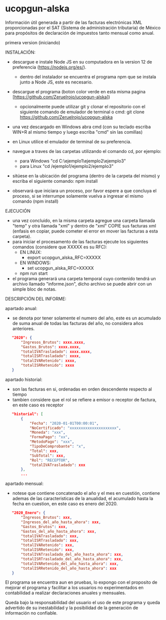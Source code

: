 # ucopgun-alska
Información útil generada a partir de las facturas electrónicas XML proporcionadas por el SAT (Sistema de administración tributaria) de México para propósitos de declaración de impuestos tanto mensual como anual.

primera version (iniciando)

INSTALACIÓN:

- descargue e instale Node JS en su computadora en la version 12 de preferencia (https://nodejs.org/es/).
    - dentro del instalador se encuentra el programa npm que se instala junto a Node JS, este es necesario.
- descargue el programa (boton color verde en esta misma pagina [https://github.com/Zeruelrojo/ucopgun-alska])
    - opcionalmente puede utilizar git y clonar el repositorio con el siguiente comando de emulador de terminal o cmd:
    git clone https://github.com/Zeruelrojo/ucopgun-alska

- una vez descargado en Windows abra cmd (con su teclado escriba WIN+R al mismo tiempo y luego escriba "cmd" sin las comillas)
- en Linux utilice el emulador de terminal de su preferencia.
- navegue a traves de las carpetas utilizando el comando cd, por ejemplo:
    - para Windows "cd C:\ejemplo1\ejemplo2\ejemplo3"
    - para Linux "cd /ejemplo1/ejemplo2/ejemplo3"
- sitúese en la ubicación del programa (dentro de la carpeta del mismo) y escriba el siguiente comando:
npm install
- observará que iniciara un proceso, por favor espere a que concluya el proceso, si se interrumpe solamente vuelva a ingresar el mismo comando (npm install)

EJECUCIÓN

- una vez concluido, en la misma carpeta agregue una carpeta llamada "temp" y otra llamada "xml" y dentro de "xml" COPIE sus facturas xml (enfasis en copiar, puede cometer el error en mover las facturas a esta carpeta).
- para iniciar el procesamento de las facturas ejecute los siguientes comandos (considere que XXXXX es su RFC):
	- EN LINUX:
		- export ucopgun_alska_RFC=XXXXX
	- EN WINDOWS:
		- set ucopgun_alska_RFC=XXXXX
	- npm run start
- el programa generará una carpeta temporal cuyo contenido tendrá un archivo llamado "informe.json", dicho archivo se puede abrir con un simple bloc de notas.

DESCRIPCIÓN DEL INFORME:

apartado anual:
 - se denota por tener solamente el numero del año, este es un acumulado de suma anual de todas las facturas del año, no considera años anteriores.
 ```json
	"2020": {
		"Ingresos_Brutos": xxxx.xxxx,
		"Gastos_Brutos": xxxx.xxxx,
		"totalIVATrasladado": xxxx.xxxx,
		"totalISRTrasladado": xxxx,
		"totalIVARetenido": xxxx,
		"totalISRRetenido": xxxx
	}
```

apartado historial:
- son las facturas en si, ordenadas en orden descendente respecto al tiempo
- tambien considere que el rol se refiere a emisor o receptor de factura, en este caso es receptor
 ```json
	"historial": [
		{
			"Fecha": "2020-01-01T00:00:01",
			"NoCertificado": "xxxxxxxxxxxxxxxxxxxxx",
			"Moneda": "xxx",
			"FormaPago": "xx",
			"MetodoPago": "xxx",
			"TipoDeComprobante": "x",
			"Total": xxx,
			"SubTotal": xxx,
			"Rol": "RECEPTOR",
			"totalIVATrasladado": xxx
		},
        ...
```

apartado mensual:
- notese que contiene concatenado el año y el mes en cuestión, contiene ademas de las caracteristicas de la anualidad, el acumulado hasta la fecha en cuestion, en este caso es enero del 2020.
 ```json
	"2020_Enero": {
		"Ingresos_Brutos": xxx,
		"Ingresos_del_año_hasta_ahora": xxx,
		"Gastos_Brutos": xxx,
		"Gastos_del_año_hasta_ahora": xxx,
		"totalIVATrasladado": xxx,
		"totalISRTrasladado": xxx,
		"totalIVARetenido": xxx,
		"totalISRRetenido": xxx,
		"totalIVATrasladado_del_año_hasta_ahora": xxx,
		"totalISRTrasladado_del_año_hasta_ahora": xxx,
		"totalIVARetenido_del_año_hasta_ahora": xxx,
		"totalISRRetenido_del_año_hasta_ahora": xxx
	}
```

El programa se encuentra aun en pruebas, lo expongo con el proposito de mejorar el programa y facilitar a los usuarios no experimentados en contabilidad a realizar declaraciones anuales y mensuales.

Queda bajo la responsabilidad del usuario el uso de este programa y queda advertido de su inestabilidad y la posibilidad de la generación de información no confiable.

